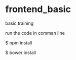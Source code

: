 frontend_basic
==============

basic training

run the code in comman line

$ npm install

$ bower install
